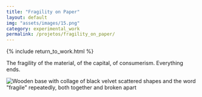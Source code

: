 ```yaml
---
title: "Fragility on Paper"
layout: default
img: "assets/images/15.png"
category: experimental_work
permalink: /projetos/fragility_on_paper/
---
```


{% include return_to_work.html %}

The fragility of the material, of the capital, of consumerism. Everything ends.

![Wooden base with collage of black velvet scattered shapes and the word "fragile" repeatedly, both together and broken apart]({{site.baseurl}}/assets/images/15.png "Fragility on paper")
